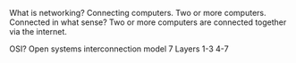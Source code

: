 What is networking?
Connecting computers. Two or more computers.
Connected in what sense?
Two or more computers are connected together via the internet.

OSI?
Open systems interconnection model
7 Layers
1-3 4-7
